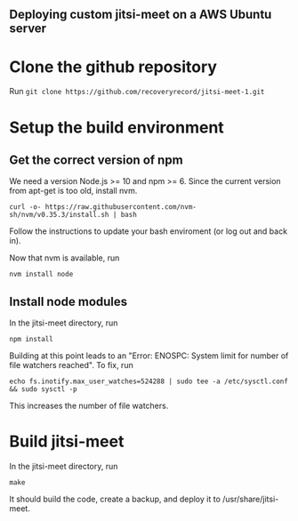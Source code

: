 ## Deploying custom jitsi-meet on a AWS Ubuntu server

# Clone the github repository

Run `git clone https://github.com/recoveryrecord/jitsi-meet-1.git`

# Setup the build environment

## Get the correct version of npm

We need a version Node.js >= 10 and npm >= 6.  Since the current version from apt-get is too old, install nvm.

`curl -o- https://raw.githubusercontent.com/nvm-sh/nvm/v0.35.3/install.sh | bash`

Follow the instructions to update your bash enviroment (or log out and back in).

Now that nvm is available, run

`nvm install node`

## Install node modules

In the jitsi-meet directory, run

`npm install`

Building at this point leads to an "Error: ENOSPC: System limit for number of file watchers reached".  To fix, run

`echo fs.inotify.max_user_watches=524288 | sudo tee -a /etc/sysctl.conf && sudo sysctl -p`

This increases the number of file watchers.

# Build jitsi-meet

In the jitsi-meet directory, run

`make`

It should build the code, create a backup, and deploy it to /usr/share/jitsi-meet.
